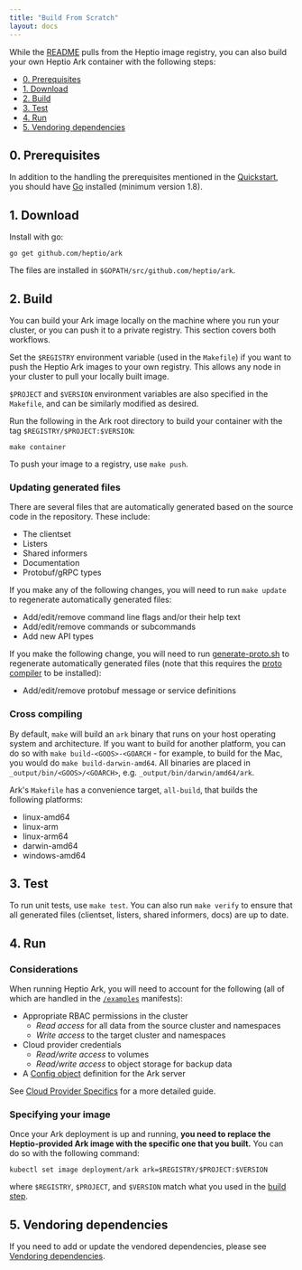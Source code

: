 ```yaml
---
title: "Build From Scratch"
layout: docs
---
```


While the [README][0] pulls from the Heptio image registry, you can also build your own Heptio Ark container with the following steps:

* [0. Prerequisites][1]
* [1. Download][2]
* [2. Build][3]
* [3. Test][12]
* [4. Run][7]
* [5. Vendoring dependencies][10]

## 0. Prerequisites

In addition to the handling the prerequisites mentioned in the [Quickstart][4], you should have [Go][5] installed (minimum version 1.8).

## 1. Download

Install with go:
```
go get github.com/heptio/ark
```
The files are installed in `$GOPATH/src/github.com/heptio/ark`.

## 2. Build

You can build your Ark image locally on the machine where you run your cluster, or you can push it to a private registry. This section covers both workflows.

Set the `$REGISTRY` environment variable (used in the `Makefile`) if you want to push the Heptio Ark images to your own registry. This allows any node in your cluster to pull your locally built image.

`$PROJECT` and `$VERSION` environment variables are also specified in the `Makefile`, and can be similarly modified as desired.

Run the following in the Ark root directory to build your container with the tag `$REGISTRY/$PROJECT:$VERSION`:
```
make container
```

To push your image to a registry, use `make push`.

### Updating generated files

There are several files that are automatically generated based on the source code in the repository.
These include:
* The clientset
* Listers
* Shared informers
* Documentation
* Protobuf/gRPC types

If you make any of the following changes, you will need to run `make update` to regenerate
automatically generated files:
* Add/edit/remove command line flags and/or their help text
* Add/edit/remove commands or subcommands
* Add new API types

If you make the following change, you will need to run [generate-proto.sh][13] to regenerate
automatically generated files (note that this requires the [proto compiler][14] to be installed):
* Add/edit/remove protobuf message or service definitions 

### Cross compiling

By default, `make` will build an `ark` binary that runs on your host operating system and
architecture. If you want to build for another platform, you can do so with `make
build-<GOOS>-<GOARCH` - for example, to build for the Mac, you would do `make build-darwin-amd64`.
All binaries are placed in `_output/bin/<GOOS>/<GOARCH>`, e.g. `_output/bin/darwin/amd64/ark`.

Ark's `Makefile` has a convenience target, `all-build`, that builds the following platforms:
* linux-amd64
* linux-arm
* linux-arm64
* darwin-amd64
* windows-amd64

## 3. Test

To run unit tests, use `make test`. You can also run `make verify` to ensure that all generated
files (clientset, listers, shared informers, docs) are up to date.

## 4. Run

### Considerations

When running Heptio Ark, you will need to account for the following (all of which are handled in the [`/examples`][6] manifests):
* Appropriate RBAC permissions in the cluster
  * *Read access* for all data from the source cluster and namespaces
  * *Write access* to the target cluster and namespaces
* Cloud provider credentials
  * *Read/write access* to volumes
  * *Read/write access* to object storage for backup data
* A [Config object][8] definition for the Ark server

See [Cloud Provider Specifics][9] for a more detailed guide.

### Specifying your image

Once your Ark deployment is up and running, **you need to replace the Heptio-provided Ark image with the specific one that you built.** You can do so with the following command:
```
kubectl set image deployment/ark ark=$REGISTRY/$PROJECT:$VERSION
```
where `$REGISTRY`, `$PROJECT`, and `$VERSION` match what you used in the [build step][3].

## 5. Vendoring dependencies
If you need to add or update the vendored dependencies, please see [Vendoring dependencies][11].

[0]: ../README.md
[1]: #0-prerequisites
[2]: #1-download
[3]: #2-build
[4]: ../README.md#quickstart
[5]: https://golang.org/doc/install
[6]: /examples
[7]: #4-run
[8]: reference.md#ark-config-definition
[9]: cloud-provider-specifics.md
[10]: #4-vendoring-dependencies
[11]: vendoring-dependencies.md
[12]: #3-test
[13]: ../hack/generate-proto.sh
[14]: https://grpc.io/docs/quickstart/go.html#install-protocol-buffers-v3